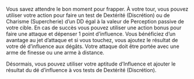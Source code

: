 ﻿---
id: subclass_scheming_conspirator_fr.md#attaque-en-traître
name: Attaque en traître
---
Vous savez attendre le bon moment pour frapper. À votre tour, vous pouvez utiliser votre action pour faire un test de Dextérité (Discrétion) ou de Charisme (Supercherie) d’un DD égal à la valeur de Perception passive de votre cible. En cas de succès vous pouvez utiliser une action bonus pour faire une attaque et dépenser 1 point d’influence. Vous bénéficiez d’un avantage au jet d’attaque et si vous touchez, vous ajoutez le résultat de votre dé d’influence aux dégâts. Votre attaque doit être portée avec une arme de finesse ou une arme à distance.

Désormais, vous pouvez utiliser votre aptitude d’Influence et ajouter le résultat du dé d’influence à vos tests de Dextérité (Discrétion).


